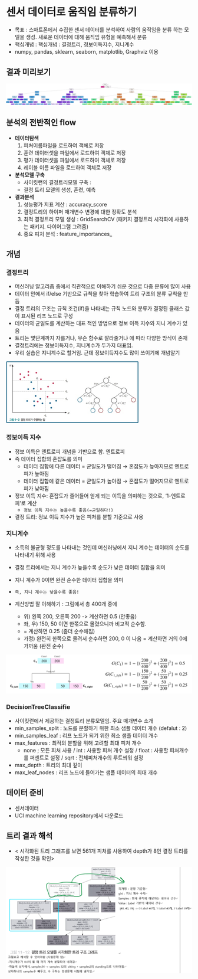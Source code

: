 # 센서 데이터로 움직임 분류하기
- 목표 : 스마트폰에서 수집한 센서 데이터를 분석하여 사람의 움직임을 분류 하는 모델을 생성. 새로운 데이터에 대해 움직임 유형을 예측해서 분류
- 핵심개념 : 핵심개념 : 결정트리, 정보이득지수, 지니계수
- numpy, pandas, sklearn, seaborn, matplotlib, Graphviz 이용

## 결과 미리보기
![alt text](./images/image-2.png) <br>


## 분석의 전반적인 flow
- **데이터탐색**
    1. 피처이름파일을 로드하여 객체로 저장
    2. 훈련 데이터셋을 파일에서 로드하여 객체로 저장
    3. 평가 데이터셋을 파일에서 로드하여 객체로 저장
    4. 레이블 이름 파일을 로드하여 객체로 저장
- **분석모델 구축**
    - 사이킷런의 결정트리모델 구축 : 
    - 결정 트리 모델의 생성, 훈련, 예측
- **결과분석**
    1. 성능평가 지표 계산 : accuracy_score
    2. 결정트리의 하이퍼 매개변수 변경에 대한 정확도 분석
    3. 최적 결정트리 모델 생성 : GridSearchCV (패키지 결정트리 시각화에 사용하는 패키지. 다이어그램 그려줌)
    4. 중요 피처 분석 : feature_importances_


## 개념

### 결정트리
- 머신러닝 알고리즘 중에서 직관적으로 이해하기 쉬운 것으로 다중 분류에 많이 사용
- 데이터 안에서 if/else 기반으로 규칙을 찾아 학습하여 트리 구조의 분류 규칙을 만듬
- 결정 트리의 구조는 규칙 조건(if)을 나타내는 규칙 노드와 분류가 결정된 클래스 값이 표시된 리프 노드로 구성
- 데이터의 균일도를 계산하는 대표 적인 방법으로 정보 이득 지수와 지니 계수가 있음
- 트리는 몇단계까지 자를거냐, 무슨 함수로 잘라줄거냐 에 따라 다양한 방식이 존재 
- 결정트리에는 정보이득지수, 지니계수가 두가지 대표임. 
- 우리 실습은 지니계수로 할거임. 근데 정보이득지수도 많이 쓰이기에 개념알기

![alt text](./images/image-1.png)

### 정보이득 지수
- 정보 이득은 엔트로피 개념을 기반으로 함. 엔트로피
- 즉 데이터 집합의 혼잡도를 의미
    - 데이터 집합에 다른 데이터 = 균일도가 떨어짐 → 혼잡도가 높아지므로 엔트로피가 높아짐
    - 데이터 집합에 같은 데이터 = 균일도가 높아짐 → 혼잡도가 떨어지므로 엔트로피가 낮아짐
- 정보 이득 지수: 혼잡도가 줄어들어 얻게 되는 이득을 의미하는 것으로, ‘1-엔트로피’로 계산
    - `정보 이득 지수는 높을수록 좋음(=균일하다!)`
- 결정 트리: 정보 이득 지수가 높은 피처를 분할 기준으로 사용

### 지니계수
- 소득의 불균형 정도를 나타내는 것인데 머신러닝에서 지니 계수는 데이터의 순도를 나타내기 위해 사용
- 결정 트리에서는 지니 계수가 높을수록 순도가 낮은 데이터 집합을 의미
- 지니 계수가 0이면 완전 순수한 데이터 집합을 의미
- `즉, 지니 계수는 낮을수록 좋음!` <br>

- 계산방법 잘 이해하기 : 그림에서 총 400개 중에
    - 위) 왼쪽 200, 오른쪽 200 -> 계산하면 0.5 (안좋음)
    - 좌, 우) 150, 50 이면 한쪾으로 몰렸으니까 비교적 순수함. 
    - = 계산하면 0.25 (좀더 순수해짐)
    - 가정) 완전히 한쪽으로 몰려서 순수하면 200, 0 이 나옴 = 계산하면 거의 0에 가까움 (완전 순수)

![alt text](./images/image.png)

### DecisionTreeClassifie
- 사이킷런에서 제공하는 결정트리 분류모델임. 주요 매개변수 소개
- min_samples_split : 노드를 분할하기 위한 최소 샘플 데이터 개수 (defalut : 2)
- min_samples_leaf : 리프 노드가 되기 위한 최소 샘플 데이터 개수
- max_features : 최적의 분할을 위해 고려할 최대 피처 개수
    * none ; 모든 피처 사용 / int : 사용할 피처 개수 설정 / float : 사용할 피처개수를 퍼센트로 설정 / sqrt : 전체피처개수의 루트씌워 설정
- max_depth : 트리의 최대 깊이
- max_leaf_nodes : 리프 노드에 들어가는 샘플 데이터의 최대 개수


## 데이터 준비
- 센서데이터
- UCI machine learning repository에서 다운로드

## 트리 결과 해석
- < 시각화된 트리 그래프를 보면 561개 피처를 사용하여 depth가 8인 결정 트리를 작성한 것을 확인>

![alt text](./images/image-3.png) <br>
